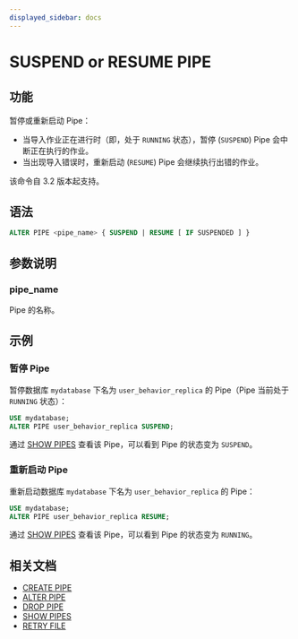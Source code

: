 ```yaml
---
displayed_sidebar: docs
---
```


# SUSPEND or RESUME PIPE

## 功能

暂停或重新启动 Pipe：

- 当导入作业正在进行时（即，处于 `RUNNING` 状态），暂停 (`SUSPEND`) Pipe 会中断正在执行的作业。
- 当出现导入错误时，重新启动 (`RESUME`) Pipe 会继续执行出错的作业。

该命令自 3.2 版本起支持。

## 语法

```SQL
ALTER PIPE <pipe_name> { SUSPEND | RESUME [ IF SUSPENDED ] }
```

## 参数说明

### pipe_name

Pipe 的名称。

## 示例

### 暂停 Pipe

暂停数据库 `mydatabase` 下名为 `user_behavior_replica` 的 Pipe（Pipe 当前处于 `RUNNING` 状态）：

```SQL
USE mydatabase;
ALTER PIPE user_behavior_replica SUSPEND;
```

通过 [SHOW PIPES](SHOW_PIPES.md) 查看该 Pipe，可以看到 Pipe 的状态变为 `SUSPEND`。

### 重新启动 Pipe

重新启动数据库 `mydatabase` 下名为 `user_behavior_replica` 的 Pipe：

```SQL
USE mydatabase;
ALTER PIPE user_behavior_replica RESUME;
```

通过 [SHOW PIPES](SHOW_PIPES.md) 查看该 Pipe，可以看到 Pipe 的状态变为 `RUNNING`。

## 相关文档

- [CREATE PIPE](CREATE_PIPE.md)
- [ALTER PIPE](ALTER_PIPE.md)
- [DROP PIPE](DROP_PIPE.md)
- [SHOW PIPES](SHOW_PIPES.md)
- [RETRY FILE](RETRY_FILE.md)
